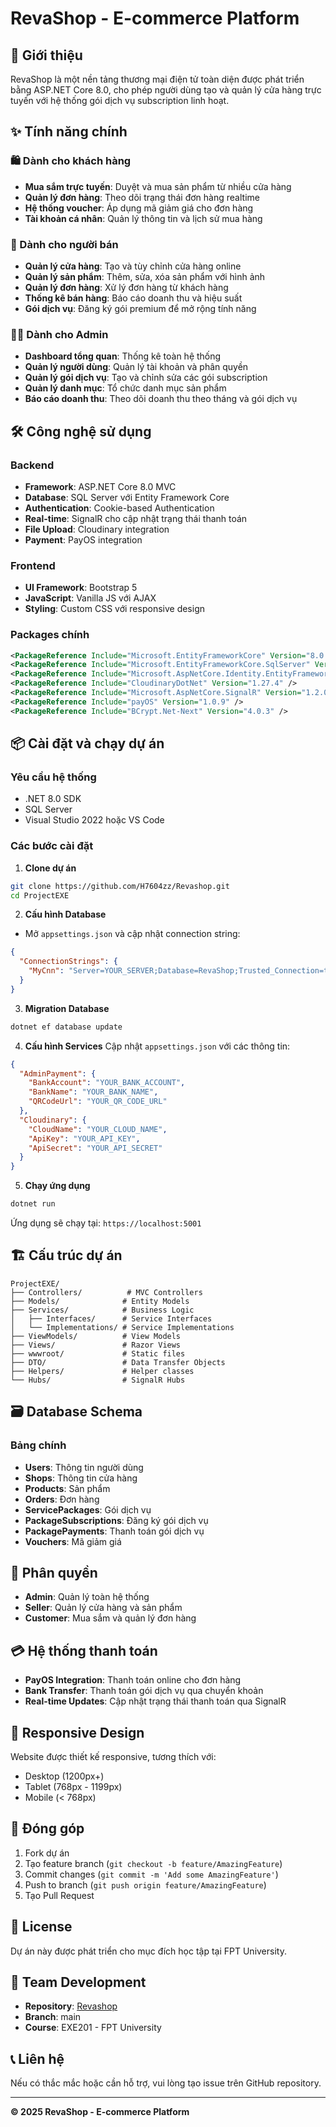 # RevaShop - E-commerce Platform

## 🚀 Giới thiệu

RevaShop là một nền tảng thương mại điện tử toàn diện được phát triển bằng ASP.NET Core 8.0, cho phép người dùng tạo và quản lý cửa hàng trực tuyến với hệ thống gói dịch vụ subscription linh hoạt.

## ✨ Tính năng chính

### 🛍️ Dành cho khách hàng
- **Mua sắm trực tuyến**: Duyệt và mua sản phẩm từ nhiều cửa hàng
- **Quản lý đơn hàng**: Theo dõi trạng thái đơn hàng realtime
- **Hệ thống voucher**: Áp dụng mã giảm giá cho đơn hàng
- **Tài khoản cá nhân**: Quản lý thông tin và lịch sử mua hàng

### 🏪 Dành cho người bán
- **Quản lý cửa hàng**: Tạo và tùy chỉnh cửa hàng online
- **Quản lý sản phẩm**: Thêm, sửa, xóa sản phẩm với hình ảnh
- **Quản lý đơn hàng**: Xử lý đơn hàng từ khách hàng
- **Thống kê bán hàng**: Báo cáo doanh thu và hiệu suất
- **Gói dịch vụ**: Đăng ký gói premium để mở rộng tính năng

### 👨‍💼 Dành cho Admin
- **Dashboard tổng quan**: Thống kê toàn hệ thống
- **Quản lý người dùng**: Quản lý tài khoản và phân quyền
- **Quản lý gói dịch vụ**: Tạo và chỉnh sửa các gói subscription
- **Quản lý danh mục**: Tổ chức danh mục sản phẩm
- **Báo cáo doanh thu**: Theo dõi doanh thu theo tháng và gói dịch vụ

## 🛠️ Công nghệ sử dụng

### Backend
- **Framework**: ASP.NET Core 8.0 MVC
- **Database**: SQL Server với Entity Framework Core
- **Authentication**: Cookie-based Authentication
- **Real-time**: SignalR cho cập nhật trạng thái thanh toán
- **File Upload**: Cloudinary integration
- **Payment**: PayOS integration

### Frontend
- **UI Framework**: Bootstrap 5
- **JavaScript**: Vanilla JS với AJAX
- **Styling**: Custom CSS với responsive design

### Packages chính
```xml
<PackageReference Include="Microsoft.EntityFrameworkCore" Version="8.0.13" />
<PackageReference Include="Microsoft.EntityFrameworkCore.SqlServer" Version="8.0.13" />
<PackageReference Include="Microsoft.AspNetCore.Identity.EntityFrameworkCore" Version="8.0.13" />
<PackageReference Include="CloudinaryDotNet" Version="1.27.4" />
<PackageReference Include="Microsoft.AspNetCore.SignalR" Version="1.2.0" />
<PackageReference Include="payOS" Version="1.0.9" />
<PackageReference Include="BCrypt.Net-Next" Version="4.0.3" />
```

## 📦 Cài đặt và chạy dự án

### Yêu cầu hệ thống
- .NET 8.0 SDK
- SQL Server
- Visual Studio 2022 hoặc VS Code

### Các bước cài đặt

1. **Clone dự án**
```bash
git clone https://github.com/H7604zz/Revashop.git
cd ProjectEXE
```

2. **Cấu hình Database**
- Mở `appsettings.json` và cập nhật connection string:
```json
{
  "ConnectionStrings": {
    "MyCnn": "Server=YOUR_SERVER;Database=RevaShop;Trusted_Connection=true;TrustServerCertificate=true;"
  }
}
```

3. **Migration Database**
```bash
dotnet ef database update
```

4. **Cấu hình Services**
Cập nhật `appsettings.json` với các thông tin:
```json
{
  "AdminPayment": {
    "BankAccount": "YOUR_BANK_ACCOUNT",
    "BankName": "YOUR_BANK_NAME",
    "QRCodeUrl": "YOUR_QR_CODE_URL"
  },
  "Cloudinary": {
    "CloudName": "YOUR_CLOUD_NAME",
    "ApiKey": "YOUR_API_KEY",
    "ApiSecret": "YOUR_API_SECRET"
  }
}
```

5. **Chạy ứng dụng**
```bash
dotnet run
```

Ứng dụng sẽ chạy tại: `https://localhost:5001`

## 🏗️ Cấu trúc dự án

```
ProjectEXE/
├── Controllers/          # MVC Controllers
├── Models/              # Entity Models
├── Services/            # Business Logic
│   ├── Interfaces/      # Service Interfaces
│   └── Implementations/ # Service Implementations
├── ViewModels/          # View Models
├── Views/               # Razor Views
├── wwwroot/             # Static files
├── DTO/                 # Data Transfer Objects
├── Helpers/             # Helper classes
└── Hubs/                # SignalR Hubs
```

## 🗃️ Database Schema

### Bảng chính
- **Users**: Thông tin người dùng
- **Shops**: Thông tin cửa hàng
- **Products**: Sản phẩm
- **Orders**: Đơn hàng
- **ServicePackages**: Gói dịch vụ
- **PackageSubscriptions**: Đăng ký gói dịch vụ
- **PackagePayments**: Thanh toán gói dịch vụ
- **Vouchers**: Mã giảm giá

## 🔐 Phân quyền

- **Admin**: Quản lý toàn hệ thống
- **Seller**: Quản lý cửa hàng và sản phẩm
- **Customer**: Mua sắm và quản lý đơn hàng

## 💳 Hệ thống thanh toán

- **PayOS Integration**: Thanh toán online cho đơn hàng
- **Bank Transfer**: Thanh toán gói dịch vụ qua chuyển khoản
- **Real-time Updates**: Cập nhật trạng thái thanh toán qua SignalR

## 📱 Responsive Design

Website được thiết kế responsive, tương thích với:
- Desktop (1200px+)
- Tablet (768px - 1199px)
- Mobile (< 768px)

## 🤝 Đóng góp

1. Fork dự án
2. Tạo feature branch (`git checkout -b feature/AmazingFeature`)
3. Commit changes (`git commit -m 'Add some AmazingFeature'`)
4. Push to branch (`git push origin feature/AmazingFeature`)
5. Tạo Pull Request

## 📄 License

Dự án này được phát triển cho mục đích học tập tại FPT University.

## 👥 Team Development

- **Repository**: [Revashop](https://github.com/H7604zz/Revashop)
- **Branch**: main
- **Course**: EXE201 - FPT University

## 📞 Liên hệ

Nếu có thắc mắc hoặc cần hỗ trợ, vui lòng tạo issue trên GitHub repository.

---

**© 2025 RevaShop - E-commerce Platform**
